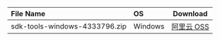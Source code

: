 | File Name |   OS    | Download |
| :-------- | :------ | :------: |
| sdk-tools-windows-4333796.zip |  Windows  | [阿里云 OSS](http://dl-mirrors.xiaosongfu.com/android/sdk-tools/sdk-tools-windows-4333796.zip) |
